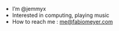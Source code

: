 - I’m @jemmyx
- Interested in computing, playing music 
- How to reach me : me@fabiomeyer.com

<!---
jemmyx/jemmyx is a ✨ special ✨ repository because its `README.md` (this file) appears on your GitHub profile.
You can click the Preview link to take a look at your changes.
--->
